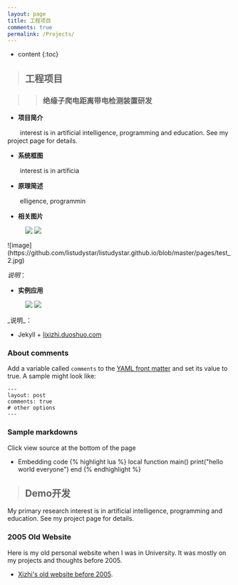 ```yaml
---
layout: page
title: 工程项目
comments: true
permalink: /Projects/
---
```


* content
{:toc}

> ## 工程项目


>> ### 绝缘子爬电距离带电检测装置研发

* __项目简介__

　　interest is in artificial intelligence, programming and education. See my project page for details.
* __系统框图__

　　interest is in artificia
* __原理简述__

　　elligence, programmin
* __相关图片__
<figure class="half">
    <img src="https://github.com/listudystar/listudystar.github.io/blob/master/pages/test_2.jpg">
    <img src="https://github.com/listudystar/listudystar.github.io/blob/master/pages/test_2.jpg">
</figure>
![image](https://github.com/listudystar/listudystar.github.io/blob/master/pages/test_2.jpg)

_说明_：
* __实例应用__
<figure class="half">
    <img src="https://github.com/listudystar/listudystar.github.io/blob/master/pages/test_2.jpg">
    <img src="https://github.com/listudystar/listudystar.github.io/blob/master/pages/test_2.jpg">
</figure>
_说明_：

* Jekyll + [lixizhi.duoshuo.com](http://lixizhi.duoshuo.com/admin/)

### About comments
Add a variable called `comments` to the [YAML front matter](http://jekyllrb.com/docs/frontmatter/) and set its value to true. A sample might look like:

    ---
    layout: post
    comments: true
    # other options
    ---

### Sample markdowns
Click view source at the bottom of the page

* Embedding code
{% highlight lua %}
local function main()
	print("hello world everyone")
end
{% endhighlight %}


> ## Demo开发

My primary research interest is in artificial intelligence, programming and education. See my project page for details.


### 2005 Old Website 
Here is my old personal website when I was in University. It was mostly on my projects and thoughts before 2005.

* [Xizhi's old website before 2005](/oldsite2005/index.htm). 

